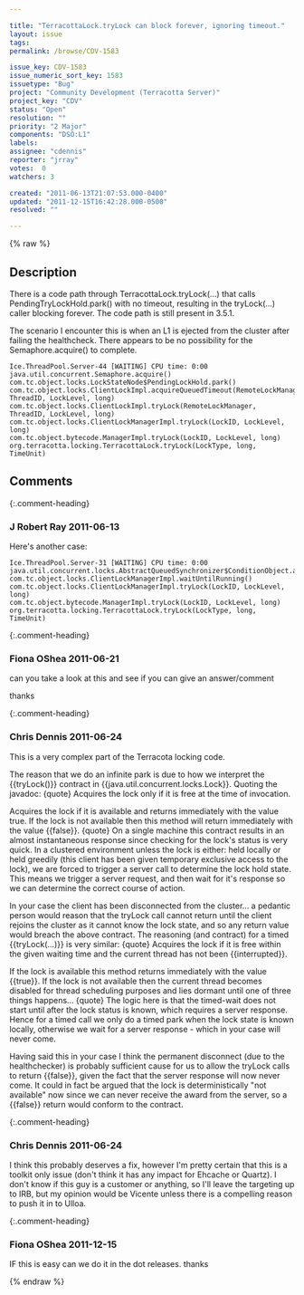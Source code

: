```yaml
---

title: "TerracottaLock.tryLock can block forever, ignoring timeout."
layout: issue
tags: 
permalink: /browse/CDV-1583

issue_key: CDV-1583
issue_numeric_sort_key: 1583
issuetype: "Bug"
project: "Community Development (Terracotta Server)"
project_key: "CDV"
status: "Open"
resolution: ""
priority: "2 Major"
components: "DSO:L1"
labels: 
assignee: "cdennis"
reporter: "jrray"
votes:  0
watchers: 3

created: "2011-06-13T21:07:53.000-0400"
updated: "2011-12-15T16:42:28.000-0500"
resolved: ""

---
```




{% raw %}



## Description

<div markdown="1" class="description">

There is a code path through TerracottaLock.tryLock(...) that calls PendingTryLockHold.park() with no timeout, resulting in the tryLock(...) caller blocking forever. The code path is still present in 3.5.1.

The scenario I encounter this is when an L1 is ejected from the cluster after failing the healthcheck. There appears to be no possibility for the Semaphore.acquire() to complete.


```
Ice.ThreadPool.Server-44 [WAITING] CPU time: 0:00
java.util.concurrent.Semaphore.acquire()
com.tc.object.locks.LockStateNode$PendingLockHold.park()
com.tc.object.locks.ClientLockImpl.acquireQueuedTimeout(RemoteLockManager, ThreadID, LockLevel, long)
com.tc.object.locks.ClientLockImpl.tryLock(RemoteLockManager, ThreadID, LockLevel, long)
com.tc.object.locks.ClientLockManagerImpl.tryLock(LockID, LockLevel, long)
com.tc.object.bytecode.ManagerImpl.tryLock(LockID, LockLevel, long)
org.terracotta.locking.TerracottaLock.tryLock(LockType, long, TimeUnit)
```


</div>

## Comments


{:.comment-heading}
### **J Robert Ray** <span class="date">2011-06-13</span>

<div markdown="1" class="comment">

Here's another case:


```
Ice.ThreadPool.Server-31 [WAITING] CPU time: 0:00
java.util.concurrent.locks.AbstractQueuedSynchronizer$ConditionObject.await()
com.tc.object.locks.ClientLockManagerImpl.waitUntilRunning()
com.tc.object.locks.ClientLockManagerImpl.tryLock(LockID, LockLevel, long)
com.tc.object.bytecode.ManagerImpl.tryLock(LockID, LockLevel, long)
org.terracotta.locking.TerracottaLock.tryLock(LockType, long, TimeUnit)
```


</div>


{:.comment-heading}
### **Fiona OShea** <span class="date">2011-06-21</span>

<div markdown="1" class="comment">

can you take a look at this and see if you can give an answer/comment

thanks

</div>


{:.comment-heading}
### **Chris Dennis** <span class="date">2011-06-24</span>

<div markdown="1" class="comment">

This is a very complex part of the Terracota locking code.

The reason that we do an infinite park is due to how we interpret the \{\{tryLock()\}\} contract in \{\{java.util.concurrent.locks.Lock\}\}.  Quoting the javadoc:
\{quote\}
Acquires the lock only if it is free at the time of invocation.

Acquires the lock if it is available and returns immediately with the value true. If the lock is not available then this method will return immediately with the value \{\{false\}\}.
\{quote\}
On a single machine this contract results in an almost instantaneous response since checking for the lock's status is very quick.  In a clustered environment unless the lock is either: held locally or held greedily (this client has been given temporary exclusive access to the lock), we are forced to trigger a server call to determine the lock hold state.  This means we trigger a server request, and then wait for it's response so we can determine the correct course of action.

In your case the client has been disconnected from the cluster... a pedantic person would reason that the tryLock call cannot return until the client rejoins the cluster as it cannot know the lock state, and so any return value would breach the above contract.  The reasoning (and contract) for a timed \{\{tryLock(...)\}\} is very similar:
\{quote\}
Acquires the lock if it is free within the given waiting time and the current thread has not been \{\{interrupted\}\}.

If the lock is available this method returns immediately with the value \{\{true\}\}. If the lock is not available then the current thread becomes disabled for thread scheduling purposes and lies dormant until one of three things happens...
\{quote\}
The logic here is that the timed-wait does not start until after the lock status is known, which requires a server response.  Hence for a timed call we only do a timed park when the lock state is known locally, otherwise we wait for a server response - which in your case will never come.

Having said this in your case I think the permanent disconnect (due to the healthchecker) is probably sufficient cause for us to allow the tryLock calls to return \{\{false\}\}, given the fact that the server response will now never come.  It could in fact be argued that the lock is deterministically "not available" now since we can never receive the award from the server, so a \{\{false\}\} return would conform to the contract.

</div>


{:.comment-heading}
### **Chris Dennis** <span class="date">2011-06-24</span>

<div markdown="1" class="comment">

I think this probably deserves a fix, however I'm pretty certain that this is a toolkit only issue (don't think it has any impact for Ehcache or Quartz).  I don't know if this guy is a customer or anything, so I'll leave the targeting up to IRB, but my opinion would be Vicente unless there is a compelling reason to push it in to Ulloa.

</div>


{:.comment-heading}
### **Fiona OShea** <span class="date">2011-12-15</span>

<div markdown="1" class="comment">

IF this is easy can we do it in the dot releases. thanks

</div>



{% endraw %}
